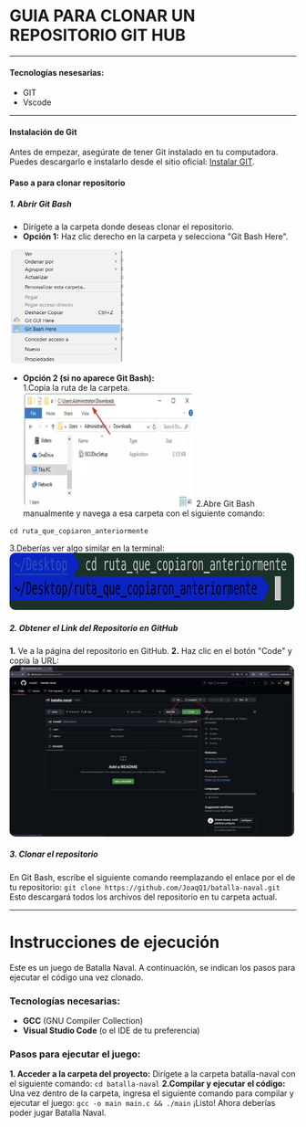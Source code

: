 # GUIA PARA CLONAR UN REPOSITORIO GIT HUB
---
#### Tecnologías nesesarias:
* GIT
* Vscode
---
#### Instalación de Git
Antes de empezar, asegúrate de tener Git instalado en tu computadora.
Puedes descargarlo e instalarlo desde el sitio oficial: [Instalar GIT](https://git-scm.com/).
####  Paso a para clonar repositorio
##### 1. Abrir Git Bash
- Dirígete a la carpeta donde deseas clonar el repositorio.
- **Opción 1:** Haz clic derecho en la carpeta y selecciona "Git Bash Here".
<img src="/images/git_bash.png" alt="Git Bash" width="200" height="200" style='border-radius: 10px;'>

- **Opción 2 (si no aparece Git Bash):**  
     1.Copia la ruta de la carpeta.  
        <img src="/images/ruta_completa.png" alt="Ruta completa" width="300" height="200" style='border-radius: 10px;'>
     2.Abre Git Bash manualmente y navega a esa carpeta con el siguiente comando:  
```
cd ruta_que_copiaron_anteriormente
```
3.Deberías ver algo similar en la terminal:
<img src="/images/ejemplo_cd.png" alt="Ruta completa" width="500" height="100" style='border-radius: 10px;'>

##### 2. Obtener el Link del Repositorio en GitHub
**1.** Ve a la página del repositorio en GitHub.
**2.** Haz clic en el botón "Code" y copia la URL:
<img src="/images/git_hub_ejemplo.png" alt="GitHub Ejemplo" width="500" height="300" style='border-radius: 10px;'>
##### 3. Clonar el repositorio
En Git Bash, escribe el siguiente comando reemplazando el enlace por el de tu repositorio:
``git clone https://github.com/JoaqQ1/batalla-naval.git
``
Esto descargará todos los archivos del repositorio en tu carpeta actual.

---
# Instrucciones de ejecución

Este es un juego de Batalla Naval. A continuación, se indican los pasos para ejecutar el código una vez clonado.

### Tecnologías necesarias:
- **GCC** (GNU Compiler Collection)
- **Visual Studio Code** (o el IDE de tu preferencia)

### Pasos para ejecutar el juego:
**1. Acceder a la carpeta del proyecto:** Dirígete a la carpeta batalla-naval con el siguiente comando:
``
cd batalla-naval
``
 **2.Compilar y ejecutar el código:** Una vez dentro de la carpeta, ingresa el siguiente comando para compilar y ejecutar el juego:
``
gcc -o main main.c && ./main
``
¡Listo! Ahora deberías poder jugar Batalla Naval.
